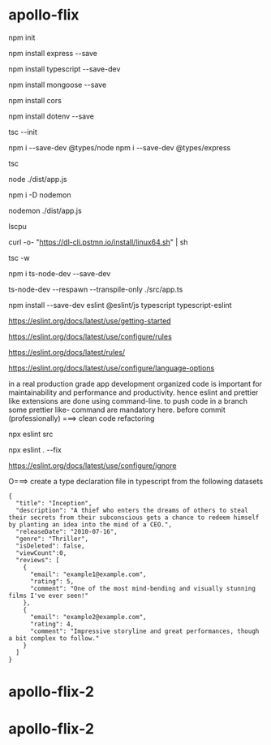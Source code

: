# apollo-flix
npm init
<!-- ./dist/server.js //instead of index.js -->

<!-- https://expressjs.com/ -->
npm install express --save

<!-- https://www.typescriptlang.org/download/ -->
npm install typescript --save-dev

<!-- https://mongoosejs.com/docs/index.html -->
npm install mongoose --save

<!-- https://www.npmjs.com/package/cors -->
npm install cors

<!-- https://www.npmjs.com/package/dotenv -->
npm install dotenv --save

tsc --init

<!-- (npm i -g typescript) -->

npm i --save-dev @types/node
npm i --save-dev @types/express


<!-- //node ./src/app.ts -->

<!-- typescript compiler -->
tsc

<!-- node ./dist/app.js -->
node ./dist/app.js

<!-- npm i nodemon -->

<!-- npm install -g nodemon # or using yarn: yarn global add nodemon -->
<!-- npm install --save-dev nodemon # or using yarn: yarn add nodemon -D -->

npm i -D nodemon

nodemon ./dist/app.js

<!-- terminal -->
<!-- check whether my ubuntu is arm or x86_64 -->
lscpu

curl -o- "https://dl-cli.pstmn.io/install/linux64.sh" | sh

<!-- https://www.postman.com/downloads/?utm_source=postman-home -->

<!-- npm install -g newman -->

<!-- tsc watcher (watch flag) / observer -->
tsc -w

<!-- https://www.npmjs.com/package/ts-node-dev -->
<!-- npm i ts-node-dev -->
<!-- yarn add ts-node-dev --dev -->
<!-- npm i ts-node-dev --save-dev -->
npm i ts-node-dev --save-dev
<!-- for powershell / terminal / command-prompt issues -->
<!-- npm i -g ts-node-dev --save-dev -->
<!-- ts-node-dev --respawn --transpile-only server.ts -->
<!-- ts-node-dev --respawn --transpile-only ./src/server.ts -->
ts-node-dev --respawn --transpile-only ./src/app.ts

<!-- ts-node-dev --respawn --transpile-only server.ts -->
<!-- tsnd --respawn server.ts -->
<!-- ts-node-dev --inspect -- my-script.ts -->


<!-- https://mongoosejs.com/docs/index.html -->

<!-- Part 1 completed -->
<!-- Basic Setup -->

<!-- https://eslint.org/ -->
<!-- npm init @eslint/config@latest -->
<!-- google search <typescript eslint> as eslint latest version is so-called stable -->
<!-- https://typescript-eslint.io/getting-started/ -->
npm install --save-dev eslint @eslint/js typescript typescript-eslint

https://eslint.org/docs/latest/use/getting-started

<!-- create a file in the root named eslint.config.mjs -->
<!-- Configure Rules -->
https://eslint.org/docs/latest/use/configure/rules

<!-- Rules Reference -->
https://eslint.org/docs/latest/rules/

<!-- Specifying Globals -->
https://eslint.org/docs/latest/use/configure/language-options

<!-- TODO: Add prettier -->

<!-- industry best practice -->
in a real production grade app development organized code is important for maintainability and performance and productivity. hence eslint and prettier like extensions are done using command-line. to push code in a branch some prettier like- command are mandatory here. before commit (professionally) ===> clean code
refactoring

<!-- npx eslint . --fix -->
<!-- npx eslint --fix -->
<!-- npx eslint . -->
<!-- npx eslint src -->

npx eslint src

npx eslint . --fix

https://eslint.org/docs/latest/use/configure/ignore

<!-- npx eslint . --ignore-pattern ".config/*" -->








O===> 
create a type declaration file in typescript from the following datasets 
```
{
  "title": "Inception",
  "description": "A thief who enters the dreams of others to steal their secrets from their subconscious gets a chance to redeem himself by planting an idea into the mind of a CEO.",
  "releaseDate": "2010-07-16",
  "genre": "Thriller",
  "isDeleted": false,
  "viewCount":0,
  "reviews": [
    {
      "email": "example1@example.com",
      "rating": 5,
      "comment": "One of the most mind-bending and visually stunning films I've ever seen!"
    },
    {
      "email": "example2@example.com",
      "rating": 4,
      "comment": "Impressive storyline and great performances, though a bit complex to follow."
    }
  ]
}
```
# apollo-flix-2
# apollo-flix-2
